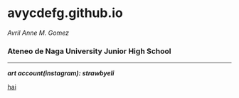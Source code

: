 # avycdefg.github.io
*Avril Anne M. Gomez*
### Ateneo de Naga University Junior High School ###

---

***art account(instagram): strawbyeli***

[hai](https://i.pinimg.com/564x/2d/18/3b/2d183b876d4fea4043a6317140b116cd.jpg)
